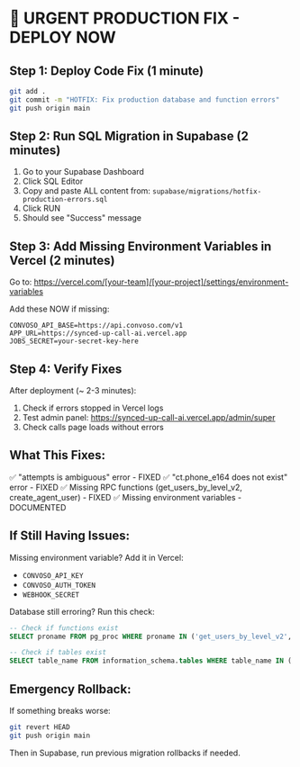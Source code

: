 # 🚨 URGENT PRODUCTION FIX - DEPLOY NOW

## Step 1: Deploy Code Fix (1 minute)

```bash
git add .
git commit -m "HOTFIX: Fix production database and function errors"
git push origin main
```

## Step 2: Run SQL Migration in Supabase (2 minutes)

1. Go to your Supabase Dashboard
2. Click SQL Editor
3. Copy and paste ALL content from: `supabase/migrations/hotfix-production-errors.sql`
4. Click RUN
5. Should see "Success" message

## Step 3: Add Missing Environment Variables in Vercel (2 minutes)

Go to: https://vercel.com/[your-team]/[your-project]/settings/environment-variables

Add these NOW if missing:

```
CONVOSO_API_BASE=https://api.convoso.com/v1
APP_URL=https://synced-up-call-ai.vercel.app
JOBS_SECRET=your-secret-key-here
```

## Step 4: Verify Fixes

After deployment (~ 2-3 minutes):

1. Check if errors stopped in Vercel logs
2. Test admin panel: https://synced-up-call-ai.vercel.app/admin/super
3. Check calls page loads without errors

## What This Fixes:

✅ "attempts is ambiguous" error - FIXED
✅ "ct.phone_e164 does not exist" error - FIXED
✅ Missing RPC functions (get_users_by_level_v2, create_agent_user) - FIXED
✅ Missing environment variables - DOCUMENTED

## If Still Having Issues:

Missing environment variable? Add it in Vercel:
- `CONVOSO_API_KEY`
- `CONVOSO_AUTH_TOKEN`
- `WEBHOOK_SECRET`

Database still erroring? Run this check:
```sql
-- Check if functions exist
SELECT proname FROM pg_proc WHERE proname IN ('get_users_by_level_v2', 'create_agent_user', 'is_admin', 'get_next_transcription_job');

-- Check if tables exist
SELECT table_name FROM information_schema.tables WHERE table_name IN ('user_profiles', 'transcription_queue', 'contacts');
```

## Emergency Rollback:

If something breaks worse:
```bash
git revert HEAD
git push origin main
```

Then in Supabase, run previous migration rollbacks if needed.
